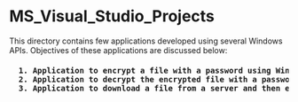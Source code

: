 # MS_Visual_Studio_Projects
This directory contains few applications developed using several Windows APIs. Objectives of these applications are discussed below:

<h4>
  <pre>
  1. Application to encrypt a file with a password using WinCrypt API.
  2. Application to decrypt the encrypted file with a password (password used to encrypt) to retrieve the original file using WinCrypt API.
  3. Application to download a file from a server and then execute the downloaded file on the system, built using WinHTTP Services.
  </pre>
</h4>

